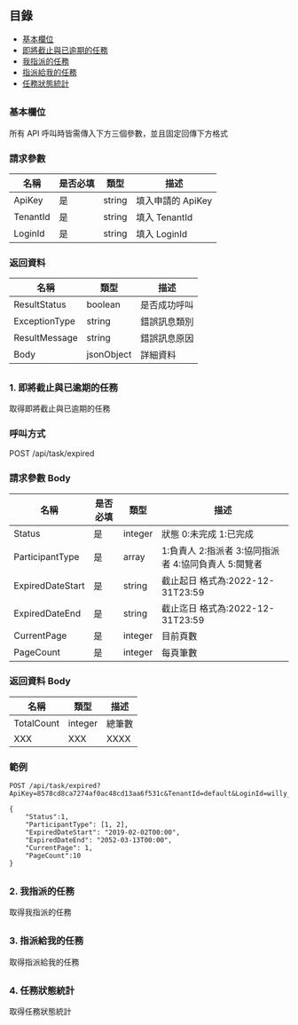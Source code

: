 ## 目錄

- [基本欄位](#基本欄位) 
- [即將截止與已逾期的任務](#1-即將截止與已逾期的任務) 
- [我指派的任務](#2-我指派的任務) 
- [指派給我的任務](#3-指派給我的任務) 
- [任務狀態統計](#4-任務狀態統計)

##

### 基本欄位
所有 API 呼叫時皆需傳入下方三個參數，並且固定回傳下方格式

### 請求參數 
| 名稱         | 是否必填 | 類型    | 描述   | 
| ------------ | ------- | ------- | --------------------------------- |
| ApiKey      | 是 | string | 填入申請的 ApiKey |
| TenantId    | 是 | string  | 填入 TenantId |
| LoginId        | 是 | string | 填入 LoginId |

### 返回資料
| 名稱        | 類型    | 描述   |
| ------------ | ------- | ------ |
| ResultStatus           | boolean | 是否成功呼叫 |
| ExceptionType         | string  | 錯誤訊息類別 |
| ResultMessage        | string | 錯誤訊息原因 |
| Body  | jsonObject  | 詳細資料 |

##

### 1. 即將截止與已逾期的任務
取得即將截止與已逾期的任務

### 呼叫方式
POST /api/task/expired

### 請求參數 Body
| 名稱        | 是否必填| 類型    | 描述   |
| ------------ | ------- | ------- | ------------------------------------------------------ |
| Status       | 是 | integer | 狀態 0:未完成 1:已完成 |
| ParticipantType | 是 | array  | 1:負責人 2:指派者 3:協同指派者 4:協同負責人 5:閱覽者 |
| ExpiredDateStart | 是   | string | 截止起日 格式為:2022-12-31T23:59 |
| ExpiredDateEnd | 是   | string | 截止迄日 格式為:2022-12-31T23:59 |
| CurrentPage | 是  | integer | 目前頁數 |
| PageCount | 是  | integer | 每頁筆數 |

### 返回資料 Body
| 名稱        | 類型    | 描述   |
| ------------ | ------- | ------ |
| TotalCount           | integer | 總筆數 |
| XXX         | XXX  | XXXX |

### 範例
```
POST /api/task/expired?ApiKey=8578cd8ca7274af0ac48cd13aa6f531c&TenantId=default&LoginId=willy_chang
```
```
{
    "Status":1,
    "ParticipantType": [1, 2],
    "ExpiredDateStart": "2019-02-02T00:00",
    "ExpiredDateEnd": "2052-03-13T00:00",
    "CurrentPage": 1,
    "PageCount":10
}
```

##

### 2. 我指派的任務
取得我指派的任務

##

### 3. 指派給我的任務
取得指派給我的任務

##

### 4. 任務狀態統計
取得任務狀態統計
